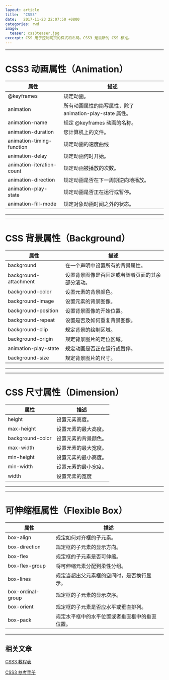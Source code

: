 ```yaml
---
layout: article
title:  "CSS3"
date:   2017-11-23 22:07:50 +0800
categories: rwd 
image:
  teaser: css3teaser.jpg
excerpt: CSS 用于控制网页的样式和布局。CSS3 是最新的 CSS 标准。
---
```



--------

# CSS3 动画属性（Animation）
| 属性 | 描述 |
| ---- | ---- |
| @keyframes | 规定动画。 | 
| animation | 所有动画属性的简写属性，除了 animation-play-state 属性。 |
| animation-name| 规定 @keyframes 动画的名称。 |
| animation-duration | 您计算机上的文件。 |
| animation-timing-function	 | 规定动画的速度曲线 | 
| animation-delay | 规定动画何时开始。 |
| animation-iteration-count | 规定动画被播放的次数。 |
| animation-direction | 规定动画是否在下一周期逆向地播放。 |
| animation-play-state | 规定动画是否正在运行或暂停。 |
| animation-fill-mode | 规定对象动画时间之外的状态。 |

--------


--------

# CSS 背景属性（Background）
| 属性 | 描述 |
| ---- | ---- |
| background | 在一个声明中设置所有的背景属性。 | 
| background-attachment | 设置背景图像是否固定或者随着页面的其余部分滚动。 |
| background-color| 设置元素的背景颜色。 |
| background-image | 设置元素的背景图像。 |
| background-position	 | 设置背景图像的开始位置。 | 
| background-repeat | 设置是否及如何重复背景图像。 |
| background-clip | 规定背景的绘制区域。 |
| background-origin| 规定背景图片的定位区域。 |
| animation-play-state | 规定动画是否正在运行或暂停。 |
| background-size | 规定背景图片的尺寸。 |

--------

--------

# CSS 尺寸属性（Dimension）
| 属性 | 描述 |
| ---- | ---- | 
| height | 设置元素高度。 | 
| max-height | 设置元素的最大高度。 |
| background-color| 设置元素的背景颜色。 |
| max-width | 设置元素的最大宽度。 |
| min-height	 | 设置元素的最小高度。 | 
| min-width | 设置元素的最小宽度。 |
| width | 设置元素的宽度 |

--------

--------

# 可伸缩框属性（Flexible Box）
| 属性 | 描述 |
| ---- | ---- | 
| box-align | 规定如何对齐框的子元素。 | 
| box-direction | 规定框的子元素的显示方向。 |
| box-flex| 规定框的子元素是否可伸缩。 |
| box-flex-group	 | 将可伸缩元素分配到柔性分组。|
| box-lines	 | 规定当超出父元素框的空间时，是否换行显示。 | 
| box-ordinal-group | 规定框的子元素的显示次序。 |
| box-orient | 规定框的子元素是否应水平或垂直排列。 |
| box-pack | 规定水平框中的水平位置或者垂直框中的垂直位置。 |

--------


## 相关文章
[CSS3 教程表](http://www.runoob.com/css3/css3-animations.html)

[CSS3 参考手册](http://www.w3school.com.cn/cssref/index.asp)